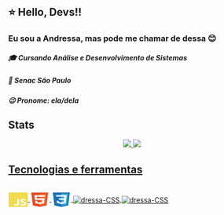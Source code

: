 ## ⭐ Hello, Devs!!
###  Eu sou a Andressa, mas pode me chamar de dessa 😊

##### 🎓 Cursando **Análise e Desenvolvimento de Sistemas**
##### 💛 Senac São Paulo
##### 😉 Pronome: ela/dela

## Stats
<div align="center">
<a href="https://github.com/andradeandrade">
<img height="180em" src="https://github-readme-stats.vercel.app/api/top-langs/?username=andradeandrade&layout=compact&langs_count=7&theme=dracula"/>
<img height="180em" src="https://github-readme-stats.vercel.app/api?username=andradeandrade&show_icons=true&theme=dracula&include_all_commits=true&count_private=true"/>
</div>

## Tecnologias e ferramentas 
<div style="display: inline_block"><br>
  <img align="center" alt="dressa-Js" height="30" width="40" src="https://raw.githubusercontent.com/devicons/devicon/master/icons/javascript/javascript-plain.svg">
  <img align="center" alt="dressa-HTML" height="30" width="40" src="https://raw.githubusercontent.com/devicons/devicon/master/icons/html5/html5-original.svg">
  <img align="center" alt="dressa-CSS" height="30" width="40" src="https://raw.githubusercontent.com/devicons/devicon/master/icons/css3/css3-original.svg">
  <img align="center" alt="dressa-CSS" height="30" width="40" src="https://cdn.jsdelivr.net/gh/devicons/devicon/icons/git/git-original.svg" />
  <img align="center" alt="dressa-CSS" height="30" width="40" src="https://cdn.jsdelivr.net/gh/devicons/devicon/icons/nodejs/nodejs-original.svg" />               
 </div>
